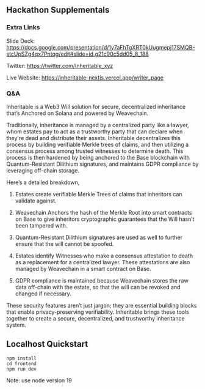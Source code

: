 ## Hackathon Supplementals

### Extra Links

Slide Deck: https://docs.google.com/presentation/d/1y7aFhTgXRT0kUugmepj17SMQB-stcUpSZg4qx7Pntqg/edit#slide=id.g21c90c5dd05_8_188

Twitter: https://twitter.com/Inheritable_xyz

Live Website: https://inheritable-nextjs.vercel.app/writer_page



### Q&A

Inheritable is a Web3 Will solution for secure, decentralized inheritance that’s Anchored on Solana and powered by Weavechain.

Traditionally, inheritance is managed by a centralized party like a lawyer, whom estates pay to act as a trustworthy party that can declare when they're dead and distribute their assets. Inheritable decentralizes this process by building verifiable Merkle trees of claims, and then utilizing a consensus process among trusted witnesses to determine death. This process is then hardened by being anchored to the Base blockchain with Quantum-Resistant Dilithium signatures, and maintains GDPR compliance by leveraging off-chain storage.

Here’s a detailed breakdown,

1. Estates create verifiable Merkle Trees of claims that inheritors can validate against. 

2. Weavechain Anchors the hash of the Merkle Root into smart contracts on Base to give inheritors cryptographic guarantees that the Will hasn’t been tampered with.

3. Quantum-Resistant Dilithium signatures are used as well to further ensure that the will cannot be spoofed.

4. Estates identify Witnesses who make a consensus attestation to death as a replacement for a centralized lawyer. These attestations are also managed by Weavechain in a smart contract on Base.

5. GDPR compliance is maintained because Weavechain stores the raw data off-chain with the estate, so that the will can be revoked and changed if necessary.


These security features aren’t just jargon; they are essential building blocks that enable privacy-preserving verifiability. Inheritable brings these tools together to create a secure, decentralized, and trustworthy inheritance system.


## Localhost Quickstart

```
npm install
cd frontend
npm run dev
```
Note: use node version 19
